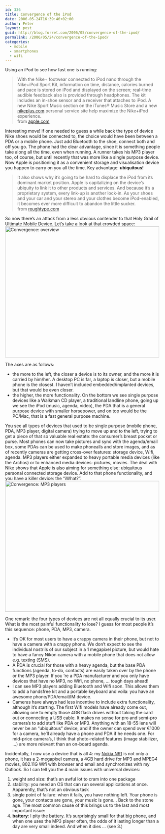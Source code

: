 ```yaml
---
id: 336
title: Convergence of the iPod
date: 2006-05-24T16:39:46+02:00
author: Peter
layout: post
guid: http://blog.forret.com/2006/05/convergence-of-the-ipod/
permalink: /2006/05/24/convergence-of-the-ipod/
categories:
  - mobile
  - smartphones
  - wifi
---
```

Using an iPod to see how fast one is running:

> With the Nike+ footwear connected to iPod nano through the Nike+iPod Sport Kit, information on time, distance, calories burned and pace is stored on iPod and displayed on the screen; real-time audible feedback also is provided through headphones. The kit includes an in-shoe sensor and a receiver that attaches to iPod. A new Nike Sport Music section on the iTunes® Music Store and a new [nikeplus.com](http://www.nikeplus.com/) personal service site help maximize the Nike+iPod experience.  
> from [apple.com](http://www.apple.com/pr/library/2006/may/23nike.html)

Interesting move! If one needed to guess a while back the type of device Nike shoes would be connected to, the choice would have been between a PDA or a mobile phone. Just add Bluetooth to the shoe, connect both and off you go. The phone had the clear advantage, since it is something people take along all the time, even when running. A runner takes his MP3 player too, of course, but until recently that was more like a single purpose device. Now Apple is positioning it as a convenient storage and visualisation device you happen to carry on you all the time. Key advantage: **ubiquitous**!

> It also shows why it&#8217;s going to be hard to displace the iPod from its dominant market position. Apple is capitalizing on the device&#8217;s ubiquity to link it to other products and services. And because it&#8217;s a proprietary system, every link-up is another lock-in. As your shoes and your car and your stereo and your clothes become iPod-enabled, it becomes ever more difficult to abandon the little sucker.  
> from [roughtype.com](http://www.roughtype.com/archives/2006/05/maxwell_smart_2.php)

So now there&#8217;s an attack from a less obvious contender to that Holy Grail of Ultimate Mobile Device. Let&#8217;s take a look at that crowded space:  
[<img  src="http://static.flickr.com/50/152500052_4d55f452b4.jpg" width="500" height="424" alt="Convergence: overview" />](http://www.flickr.com/photos/pforret/152500052/ "Photo Sharing")  
<!--more-->

  
The axes are as follows: 

  * the more to the left, the closer a device is to its owner, and the more it is carried by him/her. A desktop PC is far, a laptop is closer, but a mobile phone is the closest. I haven&#8217;t included embedded/implanted devices, but that would be even closer. 
  * the higher, the more functionality. On the bottom we see single purpose devices like a Walkman CD player, a traditional landline phone, going up we see the iPod (music, agenda, video), the PDA that is a general purpose device with smaller horsepower, and on top would be the PC/Mac, that is a fast general purpose machine.

You see all types of devices that used to be single purpose (mobile phone, PDA, MP3 player, digital camera) trying to move up and to the left, trying to get a piece of that so valuable real estate: the consumer&#8217;s breast pocket or purse. Most phones can now take pictures and sync with the agenda/email box, some PDAs can be used to make phonealls and store images, and as of recently cameras are getting cross-over features: storage device, Wifi, agenda. MP3 players either expanded to heavy portable media devices (like the Archos) or to enhanced media devices: pictures, movies. The deal with Nike shows that Apple is also aiming for something else: ubiquitous personal connected storage device. Add to that phone functionality, and you have a killer device: the &#8220;iWhat?&#8221;.  
[<img  src="http://static.flickr.com/52/152500055_f3282ca990.jpg" width="500" height="423" alt="Convergence: MP3 players" />](http://www.flickr.com/photos/pforret/152500055/ "Photo Sharing")

One remark: the four types of devices are not all equally crucial to its user. What is the most painful functionality to lose? I guess for most people it&#8217;s this sequence: phone, PDA, MP3, camera. 

  * It&#8217;s OK for most users to have a crappy camera in their phone, but not to have a camera with a crappy phone. We don&#8217;t expect to see the individual nostrils of our subject in a 1 megapixel picture, but would hate to have a fancy Nikon camera with a mobile phone that does not allow e.g. texting (SMS).
  * A PDA is crucial for those with a heavy agenda, but the base PDA functions (agenda, to-do, contacts) are easily taken over by the phone or the MP3 player. If you &#8216;re a PDA manufacturer and you only have devices that have no MP3, no Wifi, no phone, &#8230; tough days ahead!
  * I can see MP3 players adding Bluetooth and Wifi soon. This allows them to add a handsfree kit and a portable keyboard and voila: you have an awesome phone/PDA/email/IM device.
  * Cameras have always had less incentive to include extra functionality, although it&#8217;s starting. The first Wifi models have already come out, allowing one to empty those 4GB flash drives without taking the card out or connecting a USB cable. It makes no sense for pro and semi-pro camera&#8217;s to add stuff like PDA or MP3. Anything with an 18-55 lens will never be an &#8220;ubiquitous&#8221; device, and if the owner can spend over &euro;1000 for a camera, he&#8217;ll already have a phone and PDA if he needs one. For mid-price camera&#8217;s, I think that photo-related features (image stabilizer, &#8230;) are more relevant than an on-board agenda.

Incidentally, I now use a device that is all 4: my [Nokia N91](http://blog.forret.com/2006/04/nokia-n91-first-impressions/) is not only a phone, it has a 2-megapixel camera, a 4GB hard drive for MP3 and MPEG4 movies, 802.11G Wifi with browser and email and synchronizes with my Outlook. So I can tell you the 4 main issues with universal devices:

  1. weight and size: that&#8217;s an awful lot to cram into one package
  2. stability: you need an OS that can run several applications at once. Apparently, that&#8217;s not an obvious task
  3. single point of failure: when it fails, you have nothing left. Your phone is gone, your contacts are gone, your music is gone&#8230; Back to the stone age. The most common cause of this brings us to the last and most important issue:
  4. **battery**: I pity the battery. It&#8217;s surprisingly small for that big phone, and when one uses the MP3 player often, the odds of it lasting longer than a day are very small indeed. And when it dies &#8230; (see 3.)